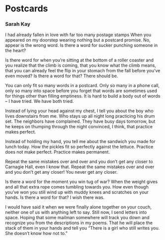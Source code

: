 # Postcards

### Sarah Kay

I had already fallen in love with far too many postage stamps
When you appeared on my doorstep wearing nothing but a postcard promise.
No, appear is the wrong word.
Is there a word for sucker punching someone in the heart?

Is there word for when you’re sitting at the bottom of a roller coaster and you realize that the climb is coming, that you know what the climb means, that you can already feel the flip in your stomach from the fall before you’ve even moved?
Is there a word for that?
There should be.

You can only fit so many words in a postcard.
Only so many in a phone call, only so many into space before you forget that words are sometimes used for things other than filling emptiness.
It is hard to build a body out of words – I have tried.
We have both tried.

Instead of lying your head against my chest, I tell you about the boy who lives downstairs from me.
Who stays up all night long practicing his drum set.
The neighbors have complained.
They have busy days tomorrow, but he keeps on thumping through the night convinced, I think, that practice makes perfect.

Instead of holding my hand, you tell me about the sandwich you made for lunch today.
How the pickles fit so perfectly against the lettuce.
Practice does not make perfect.
Practice makes permanent.

Repeat the same mistakes over and over and you don’t get any closer to Carnagie Hall, even I know that.
Repeat the same mistakes over and over and you don’t get any closer! You never get any closer.

Is there a word for the moment you win tug of war?
When the weight gives and all that extra rope comes tumbling towards you.
How even though you’ve won you still wind up with muddy knees and scratches on your hands.
Is there a word for that?
I wish there was.

I would have said it when we were finally alone together on your couch, neither one of us with anything left to say.
Still now, I send letters into space.
Hoping that some mailman somewhere will track you down and recognize you from the descriptions in my poems.
That he will place the stack of them in your hands and tell you
“There is a girl who still writes you. She doesn’t know how not to.”


